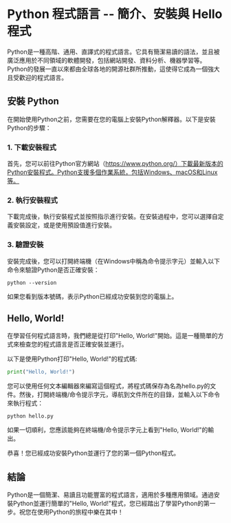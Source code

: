 # Python 程式語言 -- 簡介、安裝與 Hello 程式

Python是一種高階、通用、直譯式的程式語言。它具有簡潔易讀的語法，並且被廣泛應用於不同領域的軟體開發，包括網站開發、資料分析、機器學習等。Python的發展一直以來都由全球各地的開源社群所推動，這使得它成為一個強大且受歡迎的程式語言。

## 安裝 Python

在開始使用Python之前，您需要在您的電腦上安裝Python解釋器。以下是安裝Python的步驟：

### 1. 下載安裝程式

首先，您可以前往Python官方網站（https://www.python.org/）下載最新版本的Python安裝程式。Python支援多個作業系統，包括Windows、macOS和Linux等。

### 2. 執行安裝程式

下載完成後，執行安裝程式並按照指示進行安裝。在安裝過程中，您可以選擇自定義安裝設定，或是使用預設值進行安裝。

### 3. 驗證安裝

安裝完成後，您可以打開終端機（在Windows中稱為命令提示字元）並輸入以下命令來驗證Python是否正確安裝：

```
python --version
```

如果您看到版本號碼，表示Python已經成功安裝到您的電腦上。

## Hello, World!

在學習任何程式語言時，我們總是從打印"Hello, World!"開始。這是一種簡單的方式來檢查您的程式語言是否正確安裝並運行。

以下是使用Python打印"Hello, World!"的程式碼:

```python
print("Hello, World!")
```

您可以使用任何文本編輯器來編寫這個程式，將程式碼保存為名為hello.py的文件。然後，打開終端機/命令提示字元，導航到文件所在的目錄，並輸入以下命令來執行程式：

```
python hello.py
```

如果一切順利，您應該能夠在終端機/命令提示字元上看到"Hello, World!"的輸出。

恭喜！您已經成功安裝Python並運行了您的第一個Python程式。

## 結論

Python是一個簡潔、易讀且功能豐富的程式語言，適用於多種應用領域。通過安裝Python並運行簡單的"Hello, World!"程式，您已經踏出了學習Python的第一步。祝您在使用Python的旅程中樂在其中！
